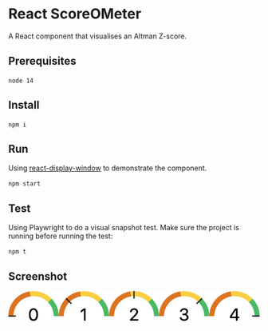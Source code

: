 # React ScoreOMeter

A React component that visualises an Altman Z-score.

## Prerequisites

    node 14

## Install

    npm i

## Run

Using [react-display-window](https://www.npmjs.com/package/react-display-window) to demonstrate the component.

    npm start

## Test

Using Playwright to do a visual snapshot test. Make sure the project is running before running the test:

    npm t

## Screenshot

![ScoreOMeter screenshot](/tests/ScoreOMeter.spec.ts-snapshots/ScoreOMeter-reference-darwin.png?raw=true "ScoreOMeter")
